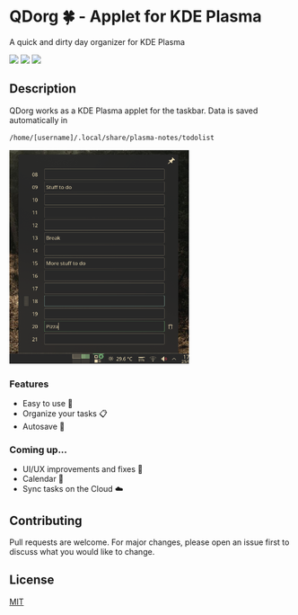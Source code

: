 # QDorg 🍀 - Applet for KDE Plasma

A quick and dirty day organizer for KDE Plasma

 ![](https://img.shields.io/github/last-commit/fnccpp/qdorg-kde) ![](https://img.shields.io/badge/platforms-Linux-lightgrey) ![](https://img.shields.io/badge/license-MIT-brightgreen) 

## Description

QDorg works as a KDE Plasma applet for the taskbar. 
Data is saved automatically in
```sh
/home/[username]/.local/share/plasma-notes/todolist
```

<img src="https://github.com/fnccpp/qdorg-kde/blob/master/qdorg.png" width="320" height="380">

### Features 
- Easy to use 👴
- Organize your tasks 📋
- Autosave 💾
### Coming up...
- UI/UX improvements and fixes 🎨
- Calendar 📆
- Sync tasks on the Cloud ☁️

## Contributing
Pull requests are welcome. For major changes, please open an issue first to discuss what you would like to change.

## License
[MIT](https://choosealicense.com/licenses/mit/)
